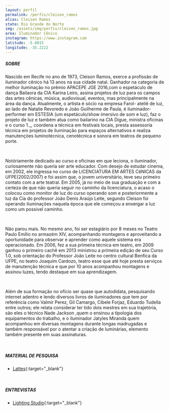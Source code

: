 ```yaml
---
layout: perfil
permalink: /perfis/cleison_ramos
alias: Cleison Ramos
state: Rio Grande do Norte
img: /assets/img/perfis/cleison_ramos.jpg
area: Iluminador Cênico
instagram: https://www.instagram.com
latitude: -5.8015
longitude: -35.2222
---
```


##### **SOBRE**

Nascido em Recife no ano de 1973, Cleison Ramos, exerce a profissão de iluminador cênico há 13 anos na sua cidade natal. Ganhador na categoria de melhor iluminação no prêmio APACEPE JGE 2016,com o  espetáculo de dança  Bailaora da CIA Karina Leiro, assina projetos de luz para os campos das artes cênicas, música, audiovisual, eventos, mas principalmente na área da dança. Atualmente, o artista é sócio na empresa Farol- ateliê de luz, ao lado de Natalie Revoredo e João Guilherme de Paula, é iluminador-performer em ESTESIA (um espetáculo/show imersivo de som e luz), faz o projeto de luz e também atua como bailarino na CIA Digue, ministra oficinas e o curso 1._, coordena a técnica em festivais locais,  presta assessoria técnica em projetos de iluminação para espaços alternativos e realiza manutenções luminotécnica, cenotécnica e sonora em teatros de pequeno porte.

<br>

Notóriamente dedicado ao curso e oficinas em que leciona, o iluminador, curiosamente não queria ser arte educador. Com desejo de estudar cinema, em 2002, ele ingressa no curso de LICENCIATURA EM ARTES CêNICAS da UFPE(2002/2007) e foi assim que, o jovem universitário, teve seu primeiro contato com a arte teatral. Em 2005, já no meio de sua graduação e com a certeza de que não queria seguir no caminho da licenciatura, o acaso o colocou como monitor de luz do curso operando som e posteriormente a luz da Cia do professor João Denis Araújo Leite, segundo Cleison foi operando iluminações naquela época que ele começou a enxergar a luz como um possível caminho.

<br>

Não parou mais. No mesmo ano, foi ser estagiário por 8 meses no Teatro Paulo Emílio no armazém XIV, acompanhando montagens e aproveitando a oportunidade para observar e aprender como aquele sistema era operacionado. Em 2006, fez a sua primeira técnica em teatro, em 2009 ganhou o primeiro cachê em 2013 ministrou a primeira edição de seu Curso 1.0, sob orientação do Professor João Leite no centro cultural Benfica da UFPE, no teatro Joaquim Cardozo, teatro esse que até hoje presta serviços de manutenção técnica e que por 10 anos acompanhou montagens e assinou luzes, tendo destaque em sua aprendizagem.

<br>

Além de sua formação no ofício ser quase que autodidata, pesquisando internet adentro e lendo diversos livros de iluminadores que tem por referência como Valmir Perez, Gil Camargo, Cibele Forjaz, Eduardo Tudella entre outros; ele relata considerar ter tido dois mestres em sua trajetória, são eles o técnico Nade Jackson ,quem o ensinou a tipologia dos equipamentos do trabalho, e o iluminador Jatyles Miranda quem acompanhou em diversas montagens durante longas madrugadas e também responsável por  o atentar a criação de luminárias, elemento também presente em suas assinaturas.

<br>

##### **MATERIAL DE PESQUISA**

* [Lattes](http://lattes.cnpq.br/5118371270723405){:target="_blank"}

<br>

##### **ENTREVISTAS**

* [Lighting Studio](https://www.youtube.com/watch?v=15LZWnF7kYk&ab_channel=LightingStudio){:target="_blank"}
